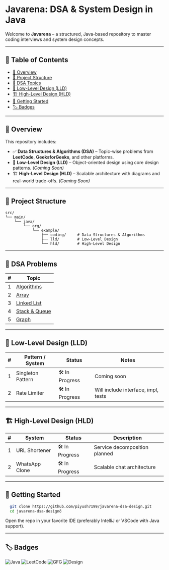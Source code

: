 # Javarena: DSA & System Design in Java

Welcome to **Javarena** – a structured, Java-based repository to master coding interviews and system design concepts.

---

## 📌 Table of Contents

- [🎯 Overview](#-overview)
- [📁 Project Structure](#-project-structure)
- [📘 DSA Topics](#-dsa-topics)
- [🧩 Low-Level Design (LLD)](#-low-level-design-lld)
- [🏗 High-Level Design (HLD)](#-high-level-design-hld)
- [🚀 Getting Started](#-getting-started)
- [🏷️ Badges](#%EF%B8%8F-badges)

---

## 🎯 Overview

This repository includes:

- ✅ **Data Structures & Algorithms (DSA)** – Topic-wise problems from **LeetCode**, **GeeksforGeeks**, and other
  platforms.
- 🧩 **Low-Level Design (LLD)** – Object-oriented design using core design patterns. *(Coming Soon)*
- 🏗 **High-Level Design (HLD)** – Scalable architecture with diagrams and real-world trade-offs. *(Coming Soon)*

---

## 📁 Project Structure

```
src/
└── main/
    └── java/
        └── org/
            └── example/
                ├── coding/     # Data Structures & Algorithms
                ├── lld/        # Low-Level Design
                └── hld/        # High-Level Design

```

---

## 📘 DSA Problems

| # | Topic                                                                                      | 
|---|--------------------------------------------------------------------------------------------|
| 1 | [Algorithms](./src/main/java/org/example/coding/algorithms/README.md)                      |
| 2 | [Array](./src/main/java/org/example/coding/datastructures/arrays/README.md)                |
| 3 | [Linked List](./src/main/java/org/example/coding/datastructures/linkedList/README.md)      |
| 4 | [Stack & Queue](./src/main/java/org/example/coding/datastructures/stackAndQueue/README.md) |
| 5 | [Graph](./src/main/java/org/example/coding/datastructures/graph/README.md)                 |

---

## 🧩 Low-Level Design (LLD)

| # | Pattern / System  | Status         | Notes                               |
|---|-------------------|----------------|-------------------------------------|
| 1 | Singleton Pattern | 🛠 In Progress | Coming soon                         |
| 2 | Rate Limiter      | 🛠 In Progress | Will include interface, impl, tests |

---

## 🏗 High-Level Design (HLD)

| # | System         | Status         | Description                   |
|---|----------------|----------------|-------------------------------|
| 1 | URL Shortener  | 🛠 In Progress | Service decomposition planned |
| 2 | WhatsApp Clone | 🛠 In Progress | Scalable chat architecture    |

---

## 🚀 Getting Started

```bash
  git clone https://github.com/piyush7199/javarena-dsa-design.git
  cd javarena-dsa-designō
```

Open the repo in your favorite IDE (preferably IntelliJ or VSCode with Java support).

---

## 🏷️ Badges

![Java](https://img.shields.io/badge/language-Java-orange)
![LeetCode](https://img.shields.io/badge/platform-LeetCode-blue)
![GFG](https://img.shields.io/badge/platform-GeeksforGeeks-blue)
![Design](https://img.shields.io/badge/focus-HLD/LLD-success)